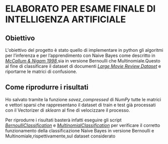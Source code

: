 # ELABORATO PER ESAME FINALE DI INTELLIGENZA ARTIFICIALE

## Obiettivo
L'obiettivo del progetto è stato quello di implementare in python gli algoritmi per l’inferenza e per l’apprendimento con Naive Bayes come descritto in [*McCallum & Nigam 1998*](https://www.cs.cmu.edu/~knigam/papers/multinomial-aaaiws98.pdf),sia in versione Bernoulli che Multinomiale.Questo al fine di classificare il dataset di documenti [*Large Movie Review Dataset*](https://ai.stanford.edu/~amaas//data/sentiment/) e riportarne le matrici di confusione.

## Come riprodurre i risultati
Ho salvato tramite la funzione *savez_compressed* di *NumPy* tutte le matrici e vettori sparsi che rappresentano il dataset di train e test già processati con il Vectorizer di *sklearn* al fine di velocizzare il processo. 

Per riprodurre i risultati basterà infatti eseguire gli script [*BernoulliClassification*]() e [*MultinomialClassification*]() per verificare il corretto funzionamento della classificazione Naive Bayes in versione Bernoulli e Multinomiale,rispettivamente,sul dataset considerato


